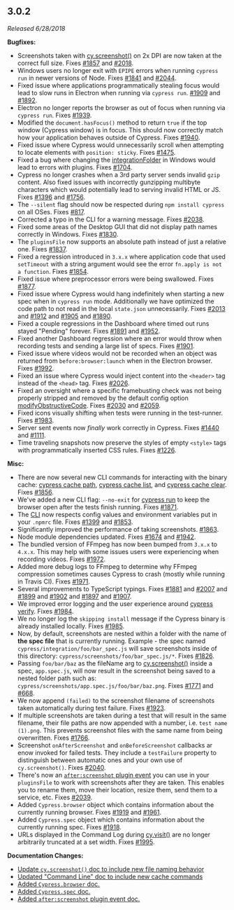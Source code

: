 ## 3.0.2

_Released 6/28/2018_

**Bugfixes:**

- Screenshots taken with [cy.screenshot()](/api/commands/screenshot) on 2x DPI
  are now taken at the correct full size. Fixes
  [#1857](https://github.com/cypress-io/cypress/issues/1857) and
  [#2018](https://github.com/cypress-io/cypress/issues/2018).
- Windows users no longer exit with `EPIPE` errors when running `cypress run` in
  newer versions of Node. Fixes
  [#1841](https://github.com/cypress-io/cypress/issues/1841) and
  [#2044](https://github.com/cypress-io/cypress/issues/2044).
- Fixed issue where applications programmatically stealing focus would lead to
  slow runs in Electron when running via `cypress run`.
  [#1909](https://github.com/cypress-io/cypress/issues/1909) and
  [#1892](https://github.com/cypress-io/cypress/issues/1892).
- Electron no longer reports the browser as out of focus when running via
  `cypress run`. Fixes
  [#1939](https://github.com/cypress-io/cypress/issues/1939).
- Modified the `document.hasFocus()` method to return `true` if the top window
  (Cypress window) is in focus. This should now correctly match how your
  application behaves outside of Cypress. Fixes
  [#1940](https://github.com/cypress-io/cypress/issues/1940).
- Fixed issue where Cypress would unnecessarily scroll when attempting to locate
  elements with `position: sticky`. Fixes
  [#1475](https://github.com/cypress-io/cypress/issues/1475).
- Fixed a bug where changing the
  [integrationFolder](/guides/references/configuration#Folders-Files) in Windows
  would lead to errors with plugins. Fixes
  [#1704](https://github.com/cypress-io/cypress/issues/1704).
- Cypress no longer crashes when a 3rd party server sends invalid `gzip`
  content. Also fixed issues with incorrectly gunzipping multibyte characters
  which would potentially lead to serving invalid HTML or JS. Fixes
  [#1396](https://github.com/cypress-io/cypress/issues/1396) and
  [#1756](https://github.com/cypress-io/cypress/issues/1756).
- The `--silent` flag should now be respected during `npm install cypress` on
  all OSes. Fixes [#817](https://github.com/cypress-io/cypress/issues/817).
- Corrected a typo in the CLI for a warning message. Fixes
  [#2038](https://github.com/cypress-io/cypress/issues/2038).
- Fixed some areas of the Desktop GUI that did not display path names correctly
  in Windows. Fixes [#1830](https://github.com/cypress-io/cypress/issues/1830).
- The `pluginsFile` now supports an absolute path instead of just a relative
  one. Fixes [#1837](https://github.com/cypress-io/cypress/issues/1837).
- Fixed a regression introduced in `3.x.x` where application code that used
  `setTimeout` with a string argument would see the error
  `fn.apply is not a function`. Fixes
  [#1854](https://github.com/cypress-io/cypress/issues/1854).
- Fixed issue where preprocessor errors were being swallowed. Fixes
  [#1877](https://github.com/cypress-io/cypress/issues/1877).
- Fixed issue where Cypress would hang indefinitely when starting a new spec
  when in `cypress run` mode. Additionally we have optimized the code path to
  not read in the local `state.json` unnecessarily. Fixes
  [#2013](https://github.com/cypress-io/cypress/issues/2013) and
  [#1912](https://github.com/cypress-io/cypress/issues/1912) and
  [#1905](https://github.com/cypress-io/cypress/issues/1905) and
  [#1890](https://github.com/cypress-io/cypress/issues/1890).
- Fixed a couple regressions in the Dashboard where timed out runs stayed
  "Pending" forever. Fixes
  [#1891](https://github.com/cypress-io/cypress/issues/1891) and
  [#1952](https://github.com/cypress-io/cypress/issues/1952).
- Fixed another Dashboard regression where an error would throw when recording
  tests and sending a large list of specs. Fixes
  [#1901](https://github.com/cypress-io/cypress/issues/1901).
- Fixed issue where videos would not be recorded when an object was returned
  from `before:browser:launch` when in the Electron browser. Fixes
  [#1992](https://github.com/cypress-io/cypress/issues/1992).
- Fixed an issue where Cypress would inject content into the `<header>` tag
  instead of the `<head>` tag. Fixes
  [#2026](https://github.com/cypress-io/cypress/issues/2026).
- Fixed an oversight where a specific framebusting check was not being properly
  stripped and removed by the default config option
  [modifyObstructiveCode](/guides/references/configuration#Browser). Fixes
  [#2030](https://github.com/cypress-io/cypress/issues/2030) and
  [#2059](https://github.com/cypress-io/cypress/issues/2059).
- Fixed icons visually shifting when tests were running in the test-runner.
  Fixes [#1983](https://github.com/cypress-io/cypress/issues/1983).
- Server sent events now _finally_ work correctly in Cypress. Fixes
  [#1440](https://github.com/cypress-io/cypress/issues/1440) and
  [#1111](https://github.com/cypress-io/cypress/issues/1111).
- Time traveling snapshots now preserve the styles of empty `<style>` tags with
  programmatically inserted CSS rules. Fixes
  [#1226](https://github.com/cypress-io/cypress/issues/1226).

**Misc:**

- There are now several new CLI commands for interacting with the binary cache:
  [cypress cache path](/guides/guides/command-line#cypress-cache-path),
  [cypress cache list](/guides/guides/command-line#cypress-cache-list), and
  [cypress cache clear](/guides/guides/command-line#cypress-cache-clear). Fixes
  [#1856](https://github.com/cypress-io/cypress/issues/1856).
- We've added a new CLI flag: `--no-exit` for
  [cypress run](/guides/guides/command-line#cypress-run) to keep the browser
  open after the tests finish running. Fixes
  [#1871](https://github.com/cypress-io/cypress/issues/1871).
- The [CLI](/guides/guides/command-line) now respects config values and
  environment variables put in your `.npmrc` file. Fixes
  [#1399](https://github.com/cypress-io/cypress/issues/1399) and
  [#1853](https://github.com/cypress-io/cypress/issues/1853).
- Significantly improved the performance of taking screenshots.
  [#1863](https://github.com/cypress-io/cypress/issues/1863).
- Node module dependencies updated. Fixes
  [#1674](https://github.com/cypress-io/cypress/issues/1674) and
  [#1942](https://github.com/cypress-io/cypress/issues/1942).
- The bundled version of FFmpeg has now been bumped from `3.x.x` to `4.x.x`.
  This may help with some issues users were experiencing when recording videos.
  Fixes [#1972](https://github.com/cypress-io/cypress/issues/1972).
- Added more debug logs to FFmpeg to determine why FFmpeg compression sometimes
  causes Cypress to crash (mostly while running in Travis CI). Fixes
  [#1971](https://github.com/cypress-io/cypress/issues/1971).
- Several improvements to TypeScript typings. Fixes
  [#1881](https://github.com/cypress-io/cypress/issues/1881) and
  [#2007](https://github.com/cypress-io/cypress/issues/2007) and
  [#1899](https://github.com/cypress-io/cypress/issues/1899) and
  [#1902](https://github.com/cypress-io/cypress/issues/1902) and
  [#1897](https://github.com/cypress-io/cypress/issues/1897) and
  [#1907](https://github.com/cypress-io/cypress/issues/1907).
- We improved error logging and the user experience around
  [cypress verify](/guides/guides/command-line#cypress-verify). Fixes
  [#1984](https://github.com/cypress-io/cypress/issues/1984).
- We no longer log the `skipping install` message if the Cypress binary is
  already installed locally. Fixes
  [#1985](https://github.com/cypress-io/cypress/issues/1985).
- Now, by default, screenshots are nested within a folder with the name of **the
  spec file** that is currently running. Example - the spec named
  `cypress/integration/foo/bar_spec.js` will save screenshots inside of this
  directory: `cypress/screenshots/foo/bar_spec.js/*`. Fixes
  [#1826](https://github.com/cypress-io/cypress/issues/1826).
- Passing `foo/bar/baz` as the fileName arg to
  [cy.screenshot()](/api/commands/screenshot#Take-a-screenshot-and-save-in-a-specific-directory)
  inside a spec, `app.spec.js`, will now result in the screenshot being saved to
  a nested folder path such as:
  `cypress/screenshots/app.spec.js/foo/bar/baz.png`. Fixes
  [#1771](https://github.com/cypress-io/cypress/issues/1771) and
  [#668](https://github.com/cypress-io/cypress/issues/668).
- We now append `(failed)` to the screenshot filename of screenshots taken
  automatically during test failure. Fixes
  [#1923](https://github.com/cypress-io/cypress/issues/1923).
- If multiple screenshots are taken during a test that will result in the same
  filename, their file paths are now appended with a number, i.e.
  `test name (1).png`. This prevents screenshot files with the same name from
  being overwritten. Fixes
  [#1766](https://github.com/cypress-io/cypress/issues/1766).
- Screenshot `onAfterScreenshot` and `onBeforeScreenshot` callbacks ar enow
  invoked for failed tests. They include a `testFailure` property to distinguish
  between automatic ones and your own use of `cy.screenshot()`. Fixes
  [#2040](https://github.com/cypress-io/cypress/issues/2040).
- There's now an
  [`after:screenshot` plugin event](/api/plugins/after-screenshot-api) you can
  use in your `pluginsFile` to work with screenshots after they are taken. This
  enables you to rename them, move their location, resize them, send them to a
  service, etc. Fixes
  [#2039](https://github.com/cypress-io/cypress/issues/2039).
- Added `Cypress.browser` object which contains information about the currently
  running browser. Fixes
  [#1919](https://github.com/cypress-io/cypress/issues/1919) and
  [#1961](https://github.com/cypress-io/cypress/issues/1961).
- Added `Cypress.spec` object which contains information about the currently
  running spec. Fixes
  [#1918](https://github.com/cypress-io/cypress/issues/1918).
- URLs displayed in the Command Log during [cy.visit()](/api/commands/visit) are
  no longer arbitrarily truncated at a set width. Fixes
  [#1995](https://github.com/cypress-io/cypress/issues/1995).

**Documentation Changes:**

- [Update `cy.screenshot()` doc to include new file naming behavior](/api/commands/screenshot)
- [Updated "Command Line" doc to include new cache commands](/guides/guides/command-line)
- [Added `Cypress.browser` doc.](/api/cypress-api/browser)
- [Added `Cypress.spec` doc.](/api/cypress-api/spec)
- [Added `after:screenshot` plugin event doc.](/api/plugins/after-screenshot-api)
